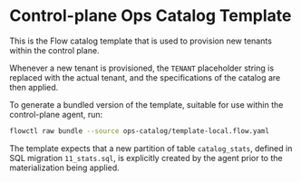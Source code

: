 # Control-plane Ops Catalog Template

This is the Flow catalog template that is used to provision new tenants within
the control plane.

Whenever a new tenant is provisioned, the `TENANT` placeholder string is
replaced with the actual tenant, and the specifications of the catalog are then
applied.

To generate a bundled version of the template, suitable for use within the
control-plane agent, run:

```bash
flowctl raw bundle --source ops-catalog/template-local.flow.yaml
```

The template expects that a new partition of table `catalog_stats`, defined in SQL
migration `11_stats.sql`, is explicitly created by the agent prior to the
materialization being applied.
